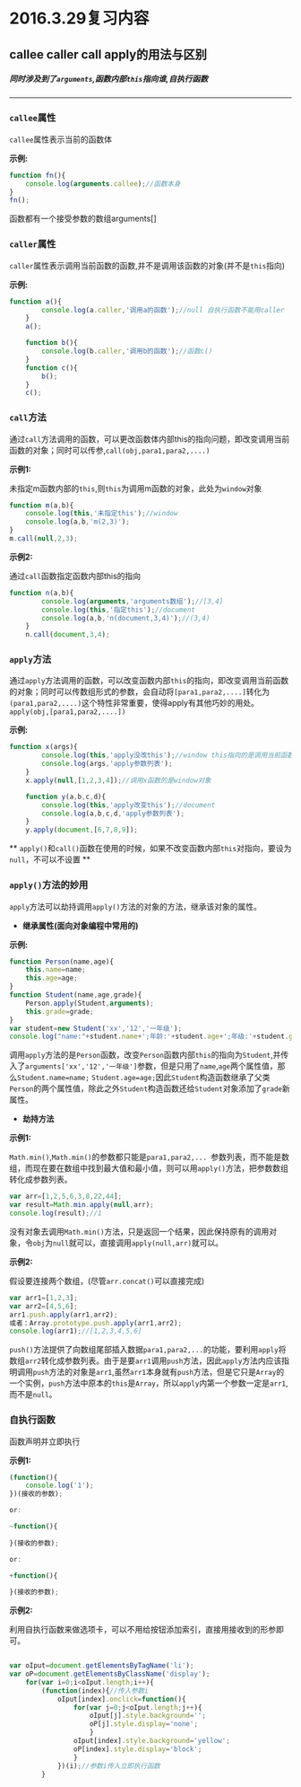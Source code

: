# 2016.3.29复习内容

## callee caller call apply的用法与区别

##### 同时涉及到了`arguments`,函数内部`this`指向谁,自执行函数
---

### `callee`属性

`callee`属性表示当前的函数体

**示例:**

``` javascript
function fn(){
	console.log(arguments.callee);//函数本身
}
fn();
```

函数都有一个接受参数的数组arguments[]

### `caller`属性

`caller`属性表示调用当前函数的函数,并不是调用该函数的对象(并不是`this`指向)

**示例:**

``` javascript
function a(){
		console.log(a.caller,'调用a的函数');//null 自执行函数不能用caller
	}
	a();

	function b(){
		console.log(b.caller,'调用b的函数');//函数c()
	}
	function c(){
		b();
	}
	c();
```

### `call`方法

通过`call`方法调用的函数，可以更改函数体内部this的指向问题，即改变调用当前函数的对象；同时可以传参,`call(obj,para1,para2,....)`

**示例1:**

未指定m函数内部的`this`,则`this`为调用m函数的对象，此处为`window`对象

```javascript
function m(a,b){
	console.log(this,'未指定this');//window
	console.log(a,b,'m(2,3)');
}
m.call(null,2,3);
```

**示例2:**

通过`call`函数指定函数内部this的指向

```javascript
function n(a,b){
		console.log(arguments,'arguments数组');//[3,4]
		console.log(this,'指定this');//document
		console.log(a,b,'n(document,3,4)');//(3,4)
	}
	n.call(document,3,4);

```

### `apply`方法

通过`apply`方法调用的函数，可以改变函数内部`this`的指向，即改变调用当前函数的对象；同时可以传数组形式的参数，会自动将`[para1,para2,....]`转化为`(para1,para2,....)`这个特性非常重要，使得apply有其他巧妙的用处。`apply(obj,[para1,para2,....])`

**示例:**

```javascript
function x(args){ 
		console.log(this,'apply没改this');//window this指向的是调用当前函数体的对象
		console.log(args,'apply参数列表');
	}
	x.apply(null,[1,2,3,4]);//调用x函数的是window对象

	function y(a,b,c,d){
		console.log(this,'apply改变this');//document
		console.log(a,b,c,d,'apply参数列表');
	}
	y.apply(document,[6,7,8,9]);
```

** `apply()`和`call()`函数在使用的时候，如果不改变函数内部`this`对指向，要设为`null`，不可以不设置 **

### `apply()`方法的妙用

`apply`方法可以劫持调用`apply()`方法的对象的方法，继承该对象的属性。

+ **继承属性(面向对象编程中常用的)**

**示例:**

``` javascript
function Person(name,age){
	this.name=name;
	this.age=age;
}
function Student(name,age,grade){
	Person.apply(Student,arguments);
	this.grade=grade;
}
var student=new Student('xx','12','一年级');
console.log("name:"+student.name+';年龄:'+student.age+';年级:'+student.grade);
```

调用`apply`方法的是`Person`函数，改变`Person`函数内部`this`的指向为`Student`,并传入了`arguments['xx','12','一年级']`参数，但是只用了`name`,`age`两个属性值，那么`Student.name=name;` `Student.age=age;`因此`Student`构造函数继承了父类`Person`的两个属性值，除此之外`Student`构造函数还给`Student`对象添加了`grade`新属性。

+ **劫持方法**

**示例1:**

`Math.min()`,`Math.min()`的参数都只能是`para1,para2,... `参数列表，而不能是数组，而现在要在数组中找到最大值和最小值，则可以用`apply()`方法，把参数数组转化成参数列表。

```javascript
var arr=[1,2,5,6,3,8,22,44];
var result=Math.min.apply(null,arr);
console.log(result);//1
```

没有对象去调用`Math.min()`方法，只是返回一个结果，因此保持原有的调用对象，令`obj`为`null`就可以，直接调用`apply(null,arr)`就可以。

**示例2:**

假设要连接两个数组，(尽管`arr.concat()`可以直接完成)

```javascript
var arr1=[1,2,3];
var arr2=[4,5,6];
arr1.push.apply(arr1,arr2);
或者：Array.prototype.push.apply(arr1,arr2);
console.log(arr1);//[1,2,3,4,5,6]
```

`push()`方法提供了向数组尾部插入数据`para1,para2,...`的功能，要利用`apply`将数组`arr2`转化成参数列表。由于是要`arr1`调用`push`方法，因此`apply`方法内应该指明调用`push`方法的对象是`arr1`,虽然`arr1`本身就有`push`方法，但是它只是`Array`的一个实例，`push`方法中原本的`this`是`Array`，所以`apply`内第一个参数一定是`arr1`,而不是`null`。

### 自执行函数

函数声明并立即执行

**示例1:**

```javascript
(function(){
	console.log('1');
})(接收的参数);

or:

~function(){
	
}(接收的参数);

or:

+function(){
	
}(接收的参数);

```

**示例2:**

利用自执行函数来做选项卡，可以不用给按钮添加索引，直接用接收到的形参即可。

```javascript

var oIput=document.getElementsByTagName('li');
var oP=document.getElementsByClassName('display');
	for(var i=0;i<oIput.length;i++){
		(function(index){//传入参数i
			oIput[index].onclick=function(){
				for(var j=0;j<oIput.length;j++){
					oIput[j].style.background='';
					oP[j].style.display='none';
					}
				oIput[index].style.background='yellow';
				oP[index].style.display='block';
				}
			})(i);//参数i传入立即执行函数
		}

```
